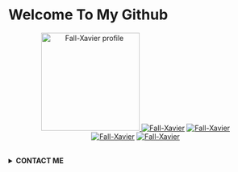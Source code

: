 # Welcome To My Github  
<p align="center"><a href="https://github.com/Fall-Xavier"><img src="https://github.com/Fall-Xavier/Fall-Xavier/blob/main/1624793672871_312898755.jpg" height='195' alt="Fall-Xavier profile">
<a href="https://github.com/Fall-Xavier"><img title="Fall-Xavier" src="https://github-readme-stats.vercel.app/api?username=Fall-Xavier&show_icons=true&include_all_commits=true&theme=radical&cache_seconds=3200"></a>
<a href="https://github.com/Fall-Xavier"><img title="Fall-Xavier" src="https://github-readme-stats.vercel.app/api/top-langs/?username=Fall-Xavier&layout=compact&theme=nightowl"></a><br>
<a href="https://github.com/Fall-Xavier"><img title="Fall-Xavier" src="https://komarev.com/ghpvc/?username=Fall-Xavier&label=Views&color=blue&style=plastic"></a>
<a href="https://github.com/Fall-Xavier"><img title="Fall-Xavier" src="https://img.shields.io/github/followers/Fall-Xavier?label=follow&style=social"></a>
</p><br>

<details>
  <summary><b>CONTACT ME</b></summary><br>

  - <a href="https://www.facebook.com/100023344580184"/><img alt="Rizky Facebook" align="left" width="22px" src="https://cdn.jsdelivr.net/npm/simple-icons@v3/icons/facebook.svg" /><b>Facebook</b></a><br>
  - <a href="https://t.me/Rizky1504"/><img alt="Rizky Telegram" align="left" width="22px" src="https://cdn.jsdelivr.net/npm/simple-icons@v3/icons/telegram.svg" /><b>Telegram</b></a><br>
  - <a href="https://instagram.com/riskidarmawan_15"/><img alt="Rizky Instagram" align="left" width="22px" src="https://cdn.jsdelivr.net/npm/simple-icons@v3/icons/instagram.svg" /><b> Instagram</b></a>
  - <a href="https://wa.me/6285229323951"/><img alt="Fall WhatsApp" align="left" width="22px" src="https://cdn.jsdelivr.net/npm/simple-icons@v3/icons/whatsapp.svg" /><b> WhatsApp</b></a>
  </p>
</details>
